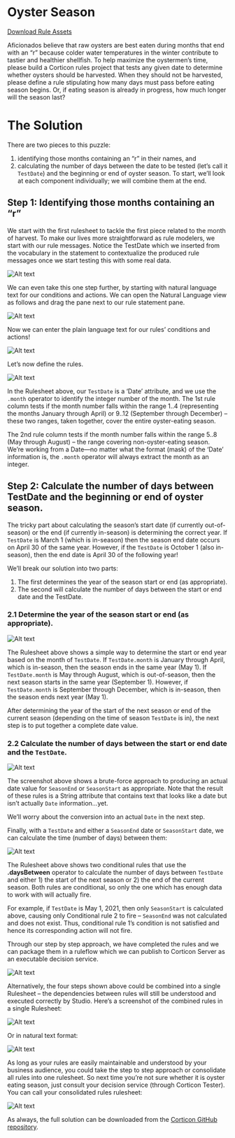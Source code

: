 # Oyster Season

[Download Rule Assets
](https://minhaskamal.github.io/DownGit/#/home?url=https://github.com/corticon/templates/blob/main/classic-templates/Oyster%20Harvesting/Oyster%20Harvesting.zip)


Aficionados believe that raw oysters are best eaten during months that end with an “r” because colder water temperatures in the winter contribute to tastier and healthier shellfish. To help maximize the oystermen’s time, please build a Corticon rules project that tests any given date to determine whether oysters should be harvested. When they should not be harvested, please define a rule stipulating how many days must pass before eating season begins. Or, if eating season is already in progress, how much longer will the season last?

#  The Solution
There are two pieces to this puzzle:
1. identifying those months containing an “r” in their names, and
2. calculating the number of days between the date to be tested (let’s call it `TestDate`) and the beginning or end of oyster season.
To start, we’ll look at each component individually; we will combine them at the end. 
	
## Step 1: Identifying those months containing an “r”

We start with the first rulesheet to tackle the first piece related to the month of harvest. To make our lives more straightforward as rule modelers, we start with our rule messages. Notice the TestDate which we inserted from the vocabulary in the statement to contextualize the produced rule messages once we start testing this with some real data.

![Alt text](images/oyster%20rule%20msg.png)

We can even take this one step further, by starting with natural language text for our conditions and actions. We can open the Natural Language view as follows and drag the pane next to our rule statement pane.

![Alt text](images/nat%20lang%20dropdown.png)

Now we can enter the plain language text for our rules’ conditions and actions!

![Alt text](images/oyster%20nat%20lang.png)

Let’s now define the rules.

![Alt text](images/oyster%20rules.png)

In the Rulesheet above, our `TestDate` is a ‘Date’ attribute, and we use the `.month`
operator to identify the integer number of the month. The 1st rule column tests if the month number falls within the range 1..4 (representing the months January through April) or 9..12 (September through December) – these two ranges, taken together, cover the entire oyster-eating season. 

The 2nd rule column tests if the month number falls within the range 5..8 (May through August) – the range covering non-oyster-eating season. We’re working from a Date—no matter what the format (mask) of the ‘Date’ information is, the `.month` operator will always extract the month as an integer.

## Step 2: Calculate the number of days between TestDate and the beginning or end of oyster season.

The tricky part about calculating the season’s start date (if currently out-of-season) or the end (if currently in-season) is determining the correct year. If `TestDate` is March 1 (which is in-season) then the season end date occurs on April 30 of the same year. However, if the `TestDate` is October 1 (also in-season), then the end date is April 30 of the following year! 

We’ll break our solution into two parts:

1.	The first determines the year of the season start or end (as appropriate). 
2.	The second will calculate the number of days between the start or end date and the TestDate.

### 2.1 Determine the year of the season start or end (as appropriate).

![Alt text](images/oyster%20determine%20season%20start%20rule.png)

The Rulesheet above shows a simple way to determine the start or end year based on the month of `TestDate`. If `TestDate.month` is January through April, which is in-season, then the season ends in the same year (May 1). If `TestDate.month` is May through August, which is out-of-season, then the next season starts in the same year (September 1). However, if `TestDate.month` is September through December, which is in-season, then the season ends next year (May 1).

After determining the year of the start of the next season or end of the current season (depending on the time of season `TestDate` is in), the next step is to put together a complete date value.

### 2.2 Calculate the number of days between the start or end date and the `TestDate`.

![Alt text](images/oyster%20days%20to%20testdate.png)

The screenshot above shows a brute-force approach to producing an actual date value for `SeasonEnd` or `SeasonStart` as appropriate. Note that the result of these rules is a String attribute that contains text that looks like a date but isn’t actually `Date` information…yet. 

We’ll worry about the conversion into an actual `Date` in the next step.

Finally, with a `TestDate` and either a `SeasonEnd` date or `SeasonStart` date, we can calculate the time (number of days) between them:

![Alt text](images/oyster%20days%20between.png)

The Rulesheet above shows two conditional rules that use the **.daysBetween** operator to calculate the number of days between `TestDate` and either 1) the start of the next season or 2) the end of the current season. Both rules are conditional, so only the one which has enough data to work with will actually fire.

For example, if `TestDate` is May 1, 2021, then only `SeasonStart` is calculated above, causing only Conditional rule 2 to fire – `SeasonEnd` was not calculated and does not exist. Thus, conditional rule 1’s condition is not satisfied and hence its corresponding action will not fire.

Through our step by step approach, we have completed the rules and we can package them in a ruleflow which we can publish to Corticon Server as an executable decision service.

![Alt text](images/oyster%20flow.png)

Alternatively, the four steps shown above could be combined into a single Rulesheet – the dependencies between rules will still be understood and executed correctly by Studio. Here’s a screenshot of the combined rules in a single Rulesheet:

![Alt text](images/oyster%20combined.png)

Or in natural text format:

![Alt text](images/oyster%20combined%20nat%20lang.png)

As long as your rules are easily maintainable and understood by your business audience, you could take the step to step approach or consolidate all rules into one rulesheet. So next time you’re not sure whether it is oyster eating season, just consult your decision service (through Corticon Tester). You can call your consolidated rules rulesheet:

![Alt text](images/oyster%20test1.png)

As always, the full solution can be downloaded from the [Corticon GitHub repository](https://github.com/corticon/newsletter-solutions). 